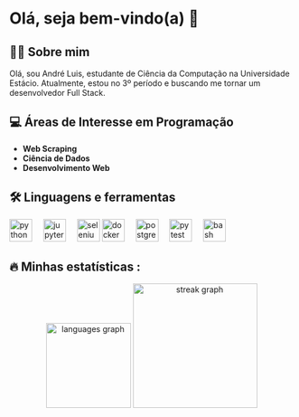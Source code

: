 ###

# Olá, seja bem-vindo(a) 👋

## 👩‍💻 Sobre mim

<p align=\"left\">Olá, sou André Luis, estudante de Ciência da Computação na Universidade Estácio. Atualmente, estou no 3º período e buscando me tornar um desenvolvedor Full Stack.</p>

## 💻 Áreas de Interesse em Programação
- **Web Scraping**
- **Ciência de Dados**
- **Desenvolvimento Web**

## 🛠 Linguagens e ferramentas</h3>

<div align="left">
  <img src="https://cdn.jsdelivr.net/gh/devicons/devicon/icons/python/python-original.svg" height="40" alt="python logo"  />
  <img width="12" />
  <img src="https://cdn.jsdelivr.net/gh/devicons/devicon/icons/jupyter/jupyter-original.svg" height="40" alt="jupyter logo"  />
  <img width="12" />
  <img src="https://cdn.jsdelivr.net/gh/devicons/devicon/icons/selenium/selenium-original.svg" height="40" alt="selenium logo"  />
  <img src="https://cdn.jsdelivr.net/gh/devicons/devicon/icons/docker/docker-plain-wordmark.svg" height="40" alt="docker logo"  />
  <img width="12" />
  <img src="https://cdn.jsdelivr.net/gh/devicons/devicon/icons/postgresql/postgresql-original.svg" height="40" alt="postgresql logo"  />
  <img width="12" />
  <img src="https://cdn.jsdelivr.net/gh/devicons/devicon/icons/pytest/pytest-original.svg" height="40" alt="pytest logo"  />
  <img width="12" />
  <img src="https://cdn.jsdelivr.net/gh/devicons/devicon/icons/bash/bash-original.svg" height="40" alt="bash logo"  />
  <img width="12" />
</div>

## 🔥 Minhas estatísticas :</h3>

<div align="center">
  <img src="https://github-readme-stats.vercel.app/api/top-langs?username=AndreLuis933&locale=pt-br&hide_title=false&layout=compact&card_width=320&langs_count=4&theme=dracula&hide_border=false&order=2" height="150" alt="languages graph"  />
  <img src="https://streak-stats.demolab.com?user=AndreLuis933&locale=pt-br&mode=daily&theme=dark&hide_border=false&border_radius=5&order=3" height="220" alt="streak graph"  />
</div>
</div>

###

